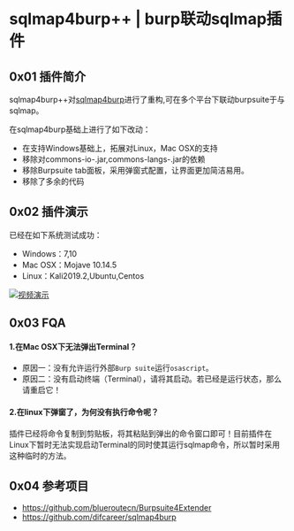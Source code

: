 # sqlmap4burp++ | burp联动sqlmap插件
## 0x01 插件简介
sqlmap4burp++对[sqlmap4burp](https://github.com/difcareer/sqlmap4burp)进行了重构,可在多个平台下联动burpsuite于与sqlmap。

在sqlmap4burp基础上进行了如下改动：

* 在支持Windows基础上，拓展对Linux，Mac OSX的支持
* 移除对commons-io-<version>.jar,commons-langs-<version>.jar的依赖
* 移除Burpsuite tab面板，采用弹窗式配置，让界面更加简洁易用。
* 移除了多余的代码

## 0x02 插件演示
已经在如下系统测试成功：

* Windows：7,10
* Mac OSX：Mojave 10.14.5
* Linux：Kali2019.2,Ubuntu,Centos

[![视频演示](https://img.youtube.com/vi/Rcyfm8bd63o/0.jpg)](https://www.youtube.com/watch?v=Rcyfm8bd63o)

## 0x03 FQA
#### 1.在Mac OSX下无法弹出Terminal？
* 原因一：没有允许运行外部`Burp suite`运行`osascript`。
* 原因二：没有启动终端（Terminal），请将其启动。若已经是运行状态，那么请重启它！

#### 2.在linux下弹窗了，为何没有执行命令呢？
插件已经将命令复制到剪贴板，将其粘贴到弹出的命令窗口即可！目前插件在Linux下暂时无法实现启动Terminal的同时使其运行sqlmap命令，所以暂时采用这种临时的方法。

## 0x04 参考项目
* https://github.com/blueroutecn/Burpsuite4Extender
* https://github.com/difcareer/sqlmap4burp
